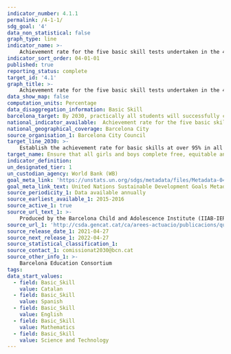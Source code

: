 ```yaml
---
indicator_number: 4.1.1
permalink: /4-1-1/
sdg_goal: '4'
data_non_statistical: false
graph_type: line
indicator_name: >-
    Achievement rate for the five basic skill tests undertaken in the 4th year of compulsory secondary education 
indicator_sort_order: 04-01-01
published: true
reporting_status: complete
target_id: '4.1'
graph_title: >-
    Achievement rate for the five basic skill tests undertaken in the 4th year of compulsory secondary education 
data_show_map: false
computation_units: Percentage
data_disaggregation_information: Basic Skill
barcelona_target: By 2030, practically all students will successfully complete compulsory education and with a suitable level of skills 
national_indicator_available:  Achievement rate for the five basic skill tests undertaken in the 4th year of compulsory secondary education 
national_geographical_coverage: Barcelona City
source_organisation_1: Barcelona City Council
target_line_2030: >-
    Establish the achievement rate for basic skills at over 95% in all the subjects 
target_name: Ensure that all girls and boys complete free, equitable and high-quality primary and secondary education, leading to relevant and effective learning outcomes
indicator_definition:
un_designated_tier: 1
un_custodian_agency: World Bank (WB)
goal_meta_link: 'https://unstats.un.org/sdgs/metadata/files/Metadata-04-01-01.pdf'
goal_meta_link_text: United Nations Sustainable Development Goals Metadata (pdf 894kB)
source_periodicity_1: Data available annually
source_earliest_available_1: 2015-2016
source_active_1: true
source_url_text_1: >-
    Produced by the Barcelona Child and Adolescence Institute (IIAB-IERMB) with data from the Higher Council for the Assessment of the Education System and the Barcelona Education Consortium  
source_url_1: 'http://csda.gencat.cat/ca/arees-actuacio/publicacions/quaderns-avaluacio/'
source_release_date_1: 2021-04-27
source_next_release_1: 2022-04-27
source_statistical_classification_1: 
source_contact_1: comissionat2030@bcn.cat
source_other_info_1: >-
    Barcelona Education Consortium
tags:
data_start_values:
  - field: Basic_Skill
    value: Catalan
  - field: Basic_Skill  
    value: Spanish
  - field: Basic_Skill  
    value: English 
  - field: Basic_Skill  
    value: Mathematics
  - field: Basic_Skill  
    value: Science and Technology
---
```

